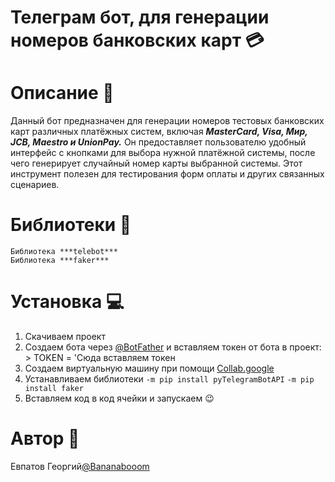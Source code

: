 # Телеграм бот, для генерации номеров банковских карт 💳

# Описание 🌴

Данный бот предназначен для генерации номеров тестовых банковских карт различных платёжных систем, включая ***MasterCard, Visa, Мир, JCB, Maestro и UnionPay.*** Он предоставляет пользователю удобный интерфейс с кнопками для выбора нужной платёжной системы, после чего генерирует случайный номер карты выбранной системы. Этот инструмент полезен для тестирования форм оплаты и других связанных сценариев.

# Библиотеки 📖
```
Библиотека ***telebot***
Библиотека ***faker***
```
# Установка 💻

1. Скачиваем проект
2. Создаем бота через [@BotFather](https://t.me/BotFather) и вставляем токен от бота в проект:
       > TOKEN = 'Сюда вставляем токен
3. Создаем виртуальную машину при помощи [Collab.google](https://colab.research.google.com/)
4. Устанавливаем библиотеки
`-m pip install pyTelegramBotAPI`
`-m pip install faker`
5. Вставляем код в код ячейки и запускаем 😉
# Автор 🙂
Евпатов Георгий[@Bananabooom](https://t.me/Bananabooom)
